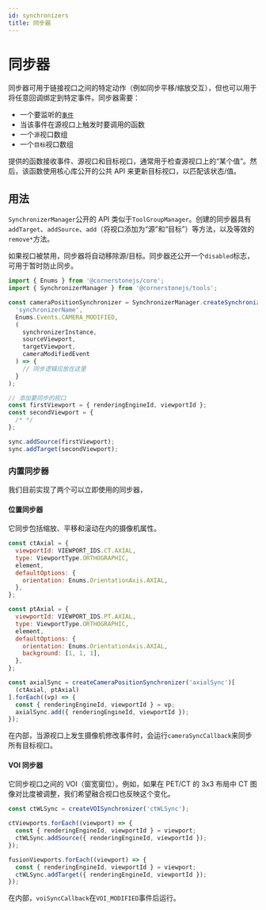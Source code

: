 ```yaml
---
id: synchronizers
title: 同步器
---
```


# 同步器

同步器可用于链接视口之间的特定动作（例如同步平移/缩放交互），但也可以用于将任意回调绑定到特定事件。同步器需要：

- 一个要监听的[`事件`](/api/core/namespace/Enums#Events)
- 当该事件在源视口上触发时要调用的函数
- 一个`源`视口数组
- 一个`目标`视口数组

提供的函数接收事件、源视口和目标视口，通常用于检查源视口上的“某个值”。然后，该函数使用核心库公开的公共 API 来更新目标视口，以匹配该状态/值。

## 用法

`SynchronizerManager`公开的 API 类似于`ToolGroupManager`。创建的同步器具有 `addTarget`、`addSource`、`add`（将视口添加为“源”和“目标”）等方法，以及等效的`remove*`方法。

如果视口被禁用，同步器将自动移除源/目标。同步器还公开一个`disabled`标志，可用于暂时防止同步。

```js
import { Enums } from '@cornerstonejs/core';
import { SynchronizerManager } from '@cornerstonejs/tools';

const cameraPositionSynchronizer = SynchronizerManager.createSynchronizer(
  'synchronizerName',
  Enums.Events.CAMERA_MODIFIED,
  (
    synchronizerInstance,
    sourceViewport,
    targetViewport,
    cameraModifiedEvent
  ) => {
    // 同步逻辑应放在这里
  }
);

// 添加要同步的视口
const firstViewport = { renderingEngineId, viewportId };
const secondViewport = {
  /* */
};

sync.addSource(firstViewport);
sync.addTarget(secondViewport);
```

### 内置同步器

我们目前实现了两个可以立即使用的同步器，

#### 位置同步器

它同步包括缩放、平移和滚动在内的摄像机属性。

```js
const ctAxial = {
  viewportId: VIEWPORT_IDS.CT.AXIAL,
  type: ViewportType.ORTHOGRAPHIC,
  element,
  defaultOptions: {
    orientation: Enums.OrientationAxis.AXIAL,
  },
};

const ptAxial = {
  viewportId: VIEWPORT_IDS.PT.AXIAL,
  type: ViewportType.ORTHOGRAPHIC,
  element,
  defaultOptions: {
    orientation: Enums.OrientationAxis.AXIAL,
    background: [1, 1, 1],
  },
};

const axialSync = createCameraPositionSynchronizer('axialSync')[
  (ctAxial, ptAxial)
].forEach((vp) => {
  const { renderingEngineId, viewportId } = vp;
  axialSync.add({ renderingEngineId, viewportId });
});
```

在内部，当源视口上发生摄像机修改事件时，会运行`cameraSyncCallback`来同步所有目标视口。

#### VOI 同步器

它同步视口之间的 VOI（窗宽窗位）。例如，如果在 PET/CT 的 3x3 布局中 CT 图像对比度被调整，我们希望融合视口也反映这个变化。

```js
const ctWLSync = createVOISynchronizer('ctWLSync');

ctViewports.forEach((viewport) => {
  const { renderingEngineId, viewportId } = viewport;
  ctWLSync.addSource({ renderingEngineId, viewportId });
});

fusionViewports.forEach((viewport) => {
  const { renderingEngineId, viewportId } = viewport;
  ctWLSync.addTarget({ renderingEngineId, viewportId });
});
```

在内部，`voiSyncCallback`在`VOI_MODIFIED`事件后运行。